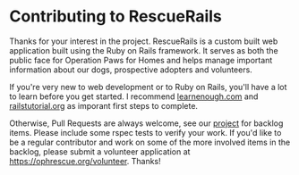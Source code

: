 # Contributing to RescueRails

Thanks for your interest in the project.  RescueRails is a custom built web application built using the Ruby on Rails framework.   It serves as both the public face for Operation Paws for Homes and helps manage important information about our dogs, prospective adopters and volunteers.


If you're very new to web development or to Ruby on Rails, you'll have a lot to learn before you get started.  I recommend [learnenough.com](https://www.learnenough.com/) and [railstutorial.org](https://www.railstutorial.org/) as imporant first steps to complete.


Otherwise, Pull Requests are always welcome, see our [project](https://github.com/orgs/ophrescue/projects/1) for backlog items.  Please include some rspec tests to verify your work.  If you'd like to be a regular contributor and work on some of the more involved items in the backlog, please submit a volunteer application at https://ophrescue.org/volunteer.  Thanks!
